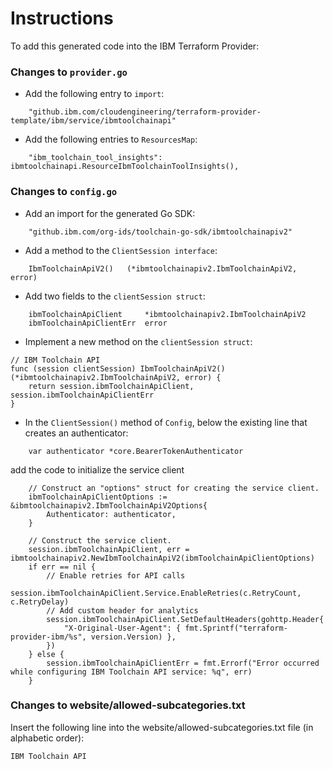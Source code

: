 # Instructions

To add this generated code into the IBM Terraform Provider:

### Changes to `provider.go`

- Add the following entry to `import`:
```
	"github.ibm.com/cloudengineering/terraform-provider-template/ibm/service/ibmtoolchainapi"
```

- Add the following entries to `ResourcesMap`:
```
    "ibm_toolchain_tool_insights": ibmtoolchainapi.ResourceIbmToolchainToolInsights(),
```

### Changes to `config.go`

- Add an import for the generated Go SDK:
```
    "github.ibm.com/org-ids/toolchain-go-sdk/ibmtoolchainapiv2"
```

- Add a method to the `ClientSession interface`:
```
    IbmToolchainApiV2()   (*ibmtoolchainapiv2.IbmToolchainApiV2, error)
```

- Add two fields to the `clientSession struct`:
```
    ibmToolchainApiClient     *ibmtoolchainapiv2.IbmToolchainApiV2
    ibmToolchainApiClientErr  error
```

- Implement a new method on the `clientSession struct`:
```
// IBM Toolchain API
func (session clientSession) IbmToolchainApiV2() (*ibmtoolchainapiv2.IbmToolchainApiV2, error) {
    return session.ibmToolchainApiClient, session.ibmToolchainApiClientErr
}
```

- In the `ClientSession()` method of `Config`, below the existing line that creates an authenticator:
```
    var authenticator *core.BearerTokenAuthenticator
```
  add the code to initialize the service client
```
    // Construct an "options" struct for creating the service client.
    ibmToolchainApiClientOptions := &ibmtoolchainapiv2.IbmToolchainApiV2Options{
        Authenticator: authenticator,
    }

    // Construct the service client.
    session.ibmToolchainApiClient, err = ibmtoolchainapiv2.NewIbmToolchainApiV2(ibmToolchainApiClientOptions)
    if err == nil {
        // Enable retries for API calls
        session.ibmToolchainApiClient.Service.EnableRetries(c.RetryCount, c.RetryDelay)
        // Add custom header for analytics
        session.ibmToolchainApiClient.SetDefaultHeaders(gohttp.Header{
            "X-Original-User-Agent": { fmt.Sprintf("terraform-provider-ibm/%s", version.Version) },
        })
    } else {
        session.ibmToolchainApiClientErr = fmt.Errorf("Error occurred while configuring IBM Toolchain API service: %q", err)
    }
```

### Changes to website/allowed-subcategories.txt  

Insert the following line into the website/allowed-subcategories.txt file (in alphabetic order):

```
IBM Toolchain API
``` 
